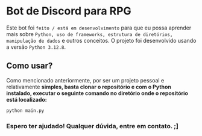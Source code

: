 <h1>Bot de Discord para RPG</h1>
<p>
  Este bot foi <code>feito / está em desenvolvimento</code> para que eu possa aprender mais sobre <code>Python, uso de frameworks, estrutura de diretórios, manipulação de dados</code> e outros conceitos. O projeto foi desenvolvido usando a versão <code>Python 3.12.8</code>.
</p>
<h2>Como usar?</h2>
<p>
  Como mencionado anteriormente, por ser um projeto pessoal e relativamente <b>simples, basta clonar o repositório e com o Python instalado, executar o seguinte comando no diretório onde o repositório está localizado:</b>
</p>


```py
python main.py
```

<h3>Espero ter ajudado! Qualquer dúvida, entre em contato. ;]</h3>

